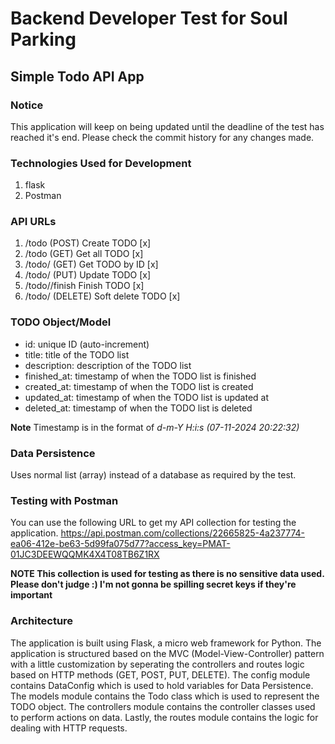 # Backend Developer Test for Soul Parking
## Simple Todo API App

### Notice
This application will keep on being updated until the deadline of the test has reached it's end. Please check the commit history for any changes made.

### Technologies Used for Development
1. flask
2. Postman

### API URLs
1. /todo (POST) Create TODO [x]
2. /todo (GET) Get all TODO [x]
3. /todo/<id> (GET) Get TODO by ID [x]
4. /todo/<id> (PUT) Update TODO [x]
5. /todo/<id>/finish Finish TODO [x]
6. /todo/<id> (DELETE) Soft delete TODO [x]

### TODO Object/Model
- id: unique ID (auto-increment)
- title: title of the TODO list
- description: description of the TODO list
- finished_at: timestamp of when the TODO list is finished
- created_at: timestamp of when the TODO list is created
- updated_at: timestamp of when the TODO list is updated at
- deleted_at: timestamp of when the TODO list is deleted

**Note** Timestamp is in the format of *d-m-Y H:i:s (07-11-2024 20:22:32)* 

### Data Persistence
Uses normal list (array) instead of a database as required by the test.

### Testing with Postman
You can use the following URL to get my API collection for testing the application.
https://api.postman.com/collections/22665825-4a237774-ea06-412e-be63-5d99fa075d77?access_key=PMAT-01JC3DEEWQQMK4X4T08TB6Z1RX

**NOTE This collection is used for testing as there is no sensitive data used. Please don't judge :) I'm not gonna be spilling secret keys if they're important**

### Architecture
The application is built using Flask, a micro web framework for Python. The application is structured based on the MVC (Model-View-Controller) pattern with a little customization by seperating the controllers and routes logic based on HTTP methods (GET, POST, PUT, DELETE). The config module contains DataConfig which is used to hold variables for Data Persistence. The models module contains the Todo class which is used to represent the TODO object. The controllers module contains the controller classes used to perform actions on data. Lastly, the routes module contains the logic for dealing with HTTP requests.